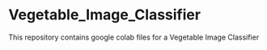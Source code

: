 # Vegetable_Image_Classifier
This repository contains google colab files for a Vegetable Image Classifier
